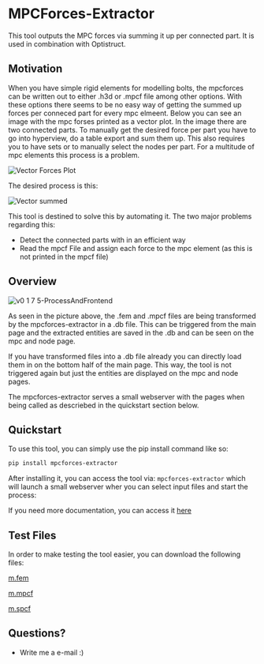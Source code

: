 # MPCForces-Extractor

This tool outputs the MPC forces via summing it up per connected part. It is used in combination with Optistruct.

## Motivation

When you have simple rigid elements for modelling bolts, the mpcforces can be written out to either .h3d or .mpcf file among other options. With these options there seems to be no easy way of getting the summed up forces per conneced part for every mpc elmeent. Below you can see an image with the mpc forses printed as a vector plot. In the image there are two connected parts. To manually get the desired force per part you have to go into hyperview, do a table export and sum them up. This also requires you to have sets or to manually select the nodes per part. For a multitude of mpc elements this process is a problem.

![Vector Forces Plot](docs/assets/img_rbe2_forceVector.png)

The desired process is this:

![Vector summed](docs/assets/img_rbe2_forceVectorSummed.png)

This tool is destined to solve this by automating it. The two major problems regarding this:

- Detect the connected parts with in an efficient way
- Read the mpcf File and assign each force to the mpc element (as this is not printed in the mpcf file)

## Overview

![v0 1 7 5-ProcessAndFrontend](https://github.com/user-attachments/assets/24a1e811-a411-49e8-8a42-ef1d64d91fc2)


As seen in the picture above, the .fem and .mpcf files are being transformed by the mpcforces-extractor in a .db file.
This can be triggered from the main page and the extracted entities are saved in the .db and  can be seen on the mpc and node page. 

If you have transformed files into a .db file already you can directly load them in on the bottom half of the main page. This way, the tool is not triggered again but just the entities are displayed on the mpc and node pages.

The mpcforces-extractor serves a small webserver with the pages when being called as descriebed in the quickstart section below.

## Quickstart

To use this tool, you can simply use the pip install command like so:

```bash
pip install mpcforces-extractor
```

After installing it, you can access the tool via: ```mpcforces-extractor``` which will launch a small webserver wher you can select input files and start the process:

If you need more documentation, you can access it [here](https://manuel1618.github.io/mpcforces-extractor/)

## Test Files

In order to make testing the tool easier, you can download the following files:

[m.fem](docs/assets/models/m.fem)

[m.mpcf](docs/assets/models/m.mpcf)

[m.spcf](docs/assets/models/m.spcf)

## Questions?

- Write me a e-mail :)
